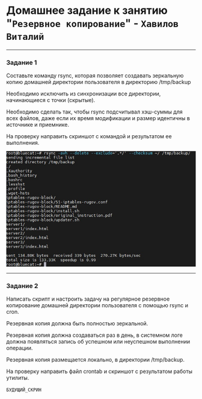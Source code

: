 # Домашнее задание к занятию "`Резервное копирование`" - `Хавилов Виталий`

---

### Задание 1

Составьте команду rsync, которая позволяет создавать зеркальную копию домашней директории пользователя в директорию /tmp/backup

Необходимо исключить из синхронизации все директории, начинающиеся с точки (скрытые).

Необходимо сделать так, чтобы rsync подсчитывал хэш-суммы для всех файлов, даже если их время модификации и размер идентичны в источнике и приемнике.

На проверку направить скриншот с командой и результатом ее выполнения.

![Задание 1](https://raw.githubusercontent.com/thereal669/netology-backup/main/pics/task_1_rsync.jpg)

---


### Задание 2

Написать скрипт и настроить задачу на регулярное резервное копирование домашней директории пользователя с помощью rsync и cron.

Резервная копия должна быть полностью зеркальной.

Резервная копия должна создаваться раз в день, в системном логе должна появляться запись об успешном или неуспешном выполнении операции.

Резервная копия размещается локально, в директории /tmp/backup.

На проверку направить файл crontab и скриншот с результатом работы утилиты.

`БУДУЩИЙ_СКРИН`

